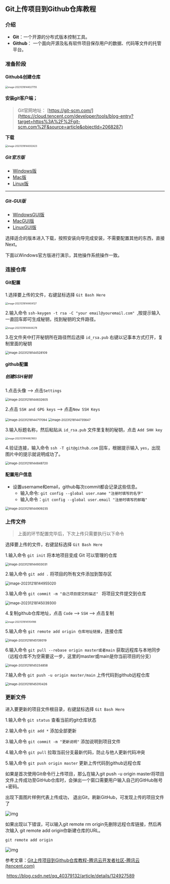## Git上传项目到Github仓库教程

### 介绍

- **Git**：一个开源的分布式版本控制工具。
- **Github**： 一个面向开源及私有软件项目保存用户的数据、代码等文件的托管平台。

### 准备阶段

#### Github&创建仓库

<img src="../../../AppData/Roaming/Typora/typora-user-images/image-20231218144027755.png" alt="image-20231218144027755" style="zoom: 50%;" />



#### 安装git客户端；

> Git官网地址： [https://git-scm.com/](https://cloud.tencent.com/developer/tools/blog-entry?target=https%3A%2F%2Fgit-scm.com%2F&source=article&objectId=2068287)

**下载**

<img src="../../../AppData/Roaming/Typora/typora-user-images/image-20231218144302423.png" alt="image-20231218144302423" style="zoom:50%;" />

##### Git官方版

- [Windows版](https://cloud.tencent.com/developer/tools/blog-entry?target=https%3A%2F%2Fgit-scm.com%2Fdownload%2Fwin&source=article&objectId=2068287)
- [Mac版](https://cloud.tencent.com/developer/tools/blog-entry?target=https%3A%2F%2Fgit-scm.com%2Fdownload%2Fmac&source=article&objectId=2068287)
- [Linux版](https://cloud.tencent.com/developer/tools/blog-entry?target=https%3A%2F%2Fgit-scm.com%2Fdownload%2Flinux&source=article&objectId=2068287)

------

##### Git-GUI版

- [WindowsGUI版](https://cloud.tencent.com/developer/tools/blog-entry?target=https%3A%2F%2Fgit-scm.com%2Fdownload%2Fgui%2Fwindows&source=article&objectId=2068287)
- [MacGUI版](https://cloud.tencent.com/developer/tools/blog-entry?target=https%3A%2F%2Fgit-scm.com%2Fdownload%2Fgui%2Fmac&source=article&objectId=2068287)
- [LinuxGUI版](https://cloud.tencent.com/developer/tools/blog-entry?target=https%3A%2F%2Fgit-scm.com%2Fdownload%2Fgui%2Flinux&source=article&objectId=2068287)

选择适合的版本进入下载，按照安装向导完成安装，不需要配置其他的东西，直接Next。

下面以Windows官方版进行演示，其他操作系统操作一致。

### 连接仓库

#### Git配置

1.选择要上传的文件，右键鼠标选择 `Git Bash Here`

<img src="../../../AppData/Roaming/Typora/typora-user-images/image-20231218144404127.png" alt="image-20231218144404127" style="zoom:50%;" />

2.输入命令 `ssh-keygen -t rsa -C "your email@youremail.com" `,按提示输入一直回车即可生成秘钥，找到秘钥的文件路径。

<img src="../../../AppData/Roaming/Typora/typora-user-images/image-20231218144444278.png" alt="image-20231218144444278" style="zoom:50%;" />



3.在文件夹中打开秘钥所在路径然后选择 `id_rsa.pub` 右键以记事本方式打开，复制里面的秘钥

<img src="../../../AppData/Roaming/Typora/typora-user-images/image-20231218144528109.png" alt="image-20231218144528109" style="zoom: 67%;" />

#### github配置

##### 创建SSH秘钥

1.点击头像 --> 点击`Settings`

<img src="../../../AppData/Roaming/Typora/typora-user-images/image-20231218144632605.png" alt="image-20231218144632605" style="zoom: 67%;" />

2.点击 `SSH and GPG keys` --> 点击`New SSH Keys`

<img src="../../../AppData/Roaming/Typora/typora-user-images/image-20231218144717094.png" alt="image-20231218144717094" style="zoom: 67%;" />



<img src="../../../AppData/Roaming/Typora/typora-user-images/image-20231218144735647.png" alt="image-20231218144735647" style="zoom:67%;" />



3.输入标题名称，然后粘贴从 `id_rsa.pub` 文件里复制的秘钥，点击 `Add SHH key` 

<img src="../../../AppData/Roaming/Typora/typora-user-images/image-20231218144821653.png" alt="image-20231218144821653" style="zoom:50%;" />



4.验证连接，输入命令 `ssh -T git@github.com` 回车，根据提示输入 `yes`，出现图片中的提示就说明成功了。

<img src="../../../AppData/Roaming/Typora/typora-user-images/image-20231218144848720.png" alt="image-20231218144848720" style="zoom:67%;" />

#### 配置用户信息

- 设置username和email，github每次commit都会记录这些信息。
	- 输入命令: `git config --global user.name "注册时填写的名字" `
	- 输入命令：`git config --global user.email "注册时填写的邮箱" `

<img src="../../../AppData/Roaming/Typora/typora-user-images/image-20231218144909235.png" alt="image-20231218144909235" style="zoom:67%;" />



### 上传文件

> 上面的环节配置完毕后，下次上传只需要执行以下命令

选择要上传的文件，右键鼠标选择 `Git Bash Here`

1.输入命令 ` git init ` 将本地项目变成 Git 可以管理的仓库

<img src="../../../AppData/Roaming/Typora/typora-user-images/image-20231218144933031.png" alt="image-20231218144933031" style="zoom:67%;" />

2.输入命令 ` git add . ` 将项目的所有文件添加到暂存区

<img src="../../../AppData/Roaming/Typora/typora-user-images/image-20231218144955020.png" alt="image-20231218144955020" style="zoom:80%;" />

3.输入命令 `git commit -m "自己项目提交的描述" ` 将项目文件提交到仓库

<img src="../../../AppData/Roaming/Typora/typora-user-images/image-20231218145039300.png" alt="image-20231218145039300" style="zoom:80%;" />



4.复制github仓库地址，点击 `Code` --> `SSH` --> 点击复制

<img src="../../../AppData/Roaming/Typora/typora-user-images/image-20231218145104166.png" alt="image-20231218145104166" style="zoom: 50%;" />



5.输入命令 ` git remote add origin 仓库地址链接 `，连接仓库

<img src="../../../AppData/Roaming/Typora/typora-user-images/image-20231218145139319.png" alt="image-20231218145139319" style="zoom: 67%;" />

6.输入命令 `git pull --rebase origin master或者main` 获取远程库与本地同步（远程仓库不为空需要这一步，这里的master或main是你当前项目的分支）

<img src="../../../AppData/Roaming/Typora/typora-user-images/image-20231218145234858.png" alt="image-20231218145234858" style="zoom:67%;" />

7.输入命令 `git push -u origin master/main` 上传代码到github远程仓库

<img src="../../../AppData/Roaming/Typora/typora-user-images/image-20231218145310426.png" alt="image-20231218145310426" style="zoom:67%;" />

### 更新文件

进入要更新的项目文件根目录，右键鼠标选择 `Git Bash Here`

1.输入命令 `git status` 查看当前的git仓库状态

2.输入命令 `git add *` 添加全部更新

3.输入命令 `git commit -m "更新说明"` 添加说明到项目文件

4.输入命令 `git pull` 拉取当前分支最新代码，防止与他人更新代码冲突

5.输入命令 `git push origin master`  更新上传代码到github远程仓库



如果是首次使用Git命令行上传项目，那么在输入git push -u origin master将项目文件上传成功至GitHub仓库时，会弹出一个窗口需要用户输入自己的GitHub账号+密码。


 出现下面图片样例代表上传成功， 退出Git，刷新GitHub，可发现上传的项目文件了

![img](https://img-blog.csdnimg.cn/0c6c0b19530e404ea13539b316707c71.png)



如果出现以下错误，可以输入git remote rm origin先删除远程仓库链接，然后再次输入 git remote add origin你新建仓库的URL。

```csharp
git remote add origin
```

![img](https://img-blog.csdnimg.cn/be5e9febf394453cb3017aff987541d3.png)

参考文章：[Git上传项目到Github仓库教程-腾讯云开发者社区-腾讯云 (tencent.com)](https://cloud.tencent.com/developer/article/2068287)

​					https://blog.csdn.net/qq_40379132/article/details/124927589
